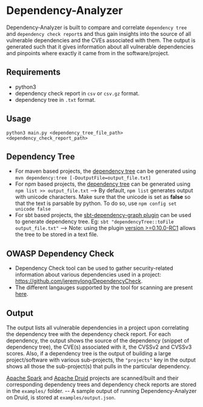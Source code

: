 # Dependency-Analyzer
Dependency-Analyzer is built to compare and correlate `dependency tree` and `dependency check report`s and thus gain insights into the source of all vulnerable dependencies and the CVEs associated with them. The output is generated such that it gives information about all vulnerable dependencies and pinpoints where exactly it came from in the software/project.

## Requirements
- python3
- dependency check report in `csv` or `csv.gz` format.
- dependency tree in `.txt` format.

## Usage
``` python3 main.py <dependency_tree_file_path> <dependency_check_report_path> ```

## Dependency Tree
- For maven based projects, the [dependency tree](https://maven.apache.org/plugins/maven-dependency-plugin/tree-mojo.html) can be generated using `mvn dependency:tree [-DoutputFile=output_file.txt]`
- For npm based projects, the [dependency tree](https://docs.npmjs.com/cli/v7/commands/npm-ls) can be generated using `npm list >> output_file.txt`
--> By default, `npm list` generates output with unicode characters. Make sure that the unicode is set as **false** so that the text is parsable by python. To do so, use `npm config set unicode false`
- For sbt based projects, the [sbt-dependency-graph plugin](https://github.com/sbt/sbt-dependency-graph) can be used to generate dependency tree. Eg: `sbt "dependencyTree::toFile output_file.txt"`
--> Note: using the plugin [version >=0.10.0-RC1](https://github.com/sbt/sbt-dependency-graph/issues/167) allows the tree to be stored in a text file.

## OWASP Dependency Check
- Dependency Check tool can be used to gather security-related information about various dependencies used in a project: https://github.com/jeremylong/DependencyCheck.
- The different langauges supported by the tool for scanning are present [here](https://jeremylong.github.io/DependencyCheck/analyzers/).

## Output
The output lists all vulnerable dependencies in a project upon correlating the dependency tree with the dependency check report. For each dependency, the output shows the source of the dependency (snippet of dependency tree), the CVE(s) associated with it, the CVSSv2 and CVSSv3 scores. Also, if a dependency tree is the output of building a large project/software with various sub-projects, the `"projects"` key in the output shows all those the sub-project(s) that pulls in the particular dependency.

[Apache Spark](https://github.com/apache/spark) and [Apache Druid](https://github.com/apache/druid) projects are scanned/built and their corresponding dependency trees and dependency check reports are stored in the `examples/` folder.
-- A sample output of running Dependency-Analyzer on Druid, is stored at `examples/output.json`.
